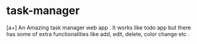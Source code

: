 # task-manager
[a+] An Amazing task manager web app . It works like todo app but there has some of extra functionalities like add, edit, delete, color change etc .
